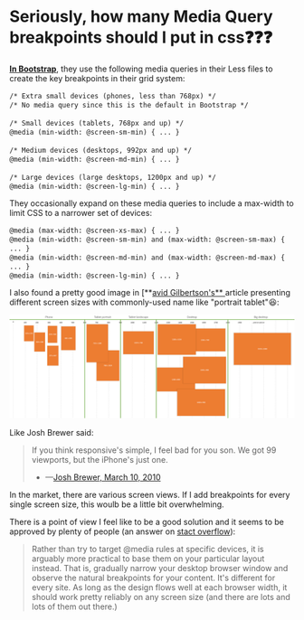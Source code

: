 # Seriously, how many Media Query breakpoints should I put in css:question::question::question:

[**In Bootstrap**](http://getbootstrap.com/css/), they use the following media queries in their Less files to create the key breakpoints in their grid system:

    /* Extra small devices (phones, less than 768px) */
    /* No media query since this is the default in Bootstrap */
    
    /* Small devices (tablets, 768px and up) */
    @media (min-width: @screen-sm-min) { ... }
    
    /* Medium devices (desktops, 992px and up) */
    @media (min-width: @screen-md-min) { ... }
    
    /* Large devices (large desktops, 1200px and up) */
    @media (min-width: @screen-lg-min) { ... }

They occasionally expand on these media queries to include a max-width to limit CSS to a narrower set of devices:

    @media (max-width: @screen-xs-max) { ... }
    @media (min-width: @screen-sm-min) and (max-width: @screen-sm-max) { ... }
    @media (min-width: @screen-md-min) and (max-width: @screen-md-max) { ... }
    @media (min-width: @screen-lg-min) { ... }



I also found a pretty good image in [**[avid Gilbertson's** ](https://medium.freecodecamp.com/the-100-correct-way-to-do-css-breakpoints-88d6a5ba1862) article presenting different screen sizes with commonly-used name like "portrait tablet":laughing::

![Image of different screen sizes](pics/screenSizes.png)

Like Josh Brewer said:

> If you think responsive's simple, I feel bad for you son. We got 99 viewports, but the iPhone's just one.
> - —[Josh Brewer, March 10, 2010](https://twitter.com/jbrewer/status/178528003402379265)

In the market, there are various screen views. If I add breakpoints for every single screen size, this woulb be a little bit overwhelming.

There is a point of view I feel like to be a good solution and it seems to be approved by plenty of people (an answer on [stact overflow](https://stackoverflow.com/questions/16443380/common-css-media-queries-break-points)):
> Rather than try to target @media rules at specific devices, it is arguably more practical to base them on your particular layout instead. That is, gradually narrow your desktop browser window and observe the natural breakpoints for your content. It's different for every site. As long as the design flows well at each browser width, it should work pretty reliably on any screen size (and there are lots and lots of them out there.)



